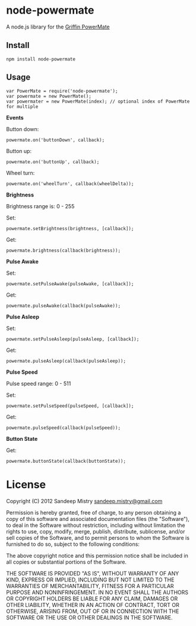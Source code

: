 node-powermate
==============

A node.js library for the [Griffin PowerMate](http://store.griffintechnology.com/laptops/powermate)

Install
-------

    npm install node-powermate

Usage
-----

    var PowerMate = require('node-powermate');
    var powermate = new PowerMate();
    var powermater = new PowerMate(index); // optional index of PowerMate for multiple

__Events__

Button down:

	powermate.on('buttonDown', callback);

Button up:

	powermate.on('buttonUp', callback);

Wheel turn:

	powermate.on('wheelTurn', callback(wheelDelta));

__Brightness__

Brightness range is: 0 - 255

Set:

    powermate.setBrightness(brightness, [callback]);

Get:

	powermate.brightness(callback(brightness));

__Pulse Awake__

Set:

    powermate.setPulseAwake(pulseAwake, [callback]);

Get:

	powermate.pulseAwake(callback(pulseAwake));

__Pulse Asleep__

Set:

    powermate.setPulseAsleep(pulseAsleep, [callback]);

Get:

	powermate.pulseAsleep(callback(pulseAsleep));

__Pulse Speed__

Pulse speed range: 0 - 511

Set:

    powermate.setPulseSpeed(pulseSpeed, [callback]);

Get:

	powermate.pulseSpeed(callback(pulseSpeed));

__Button State__

Get:

	powermate.buttonState(callback(buttonState));

License
========

Copyright (C) 2012 Sandeep Mistry <sandeep.mistry@gmail.com>

Permission is hereby granted, free of charge, to any person obtaining a copy of this software and associated documentation files (the "Software"), to deal in the Software without restriction, including without limitation the rights to use, copy, modify, merge, publish, distribute, sublicense, and/or sell copies of the Software, and to permit persons to whom the Software is furnished to do so, subject to the following conditions:

The above copyright notice and this permission notice shall be included in all copies or substantial portions of the Software.

THE SOFTWARE IS PROVIDED "AS IS", WITHOUT WARRANTY OF ANY KIND, EXPRESS OR IMPLIED, INCLUDING BUT NOT LIMITED TO THE WARRANTIES OF MERCHANTABILITY, FITNESS FOR A PARTICULAR PURPOSE AND NONINFRINGEMENT. IN NO EVENT SHALL THE AUTHORS OR COPYRIGHT HOLDERS BE LIABLE FOR ANY CLAIM, DAMAGES OR OTHER LIABILITY, WHETHER IN AN ACTION OF CONTRACT, TORT OR OTHERWISE, ARISING FROM, OUT OF OR IN CONNECTION WITH THE SOFTWARE OR THE USE OR OTHER DEALINGS IN THE SOFTWARE.

